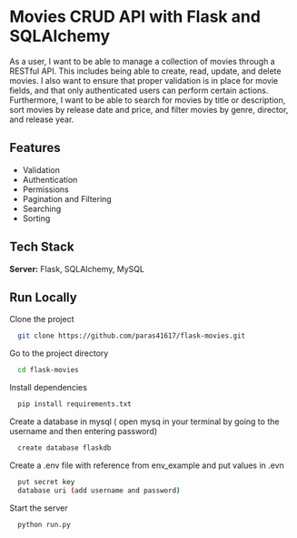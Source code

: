 
# Movies CRUD API with Flask and SQLAlchemy

As a user, I want to be able to manage a collection of movies through a RESTful API. This
includes being able to create, read, update, and delete movies. I also want to ensure that
proper validation is in place for movie fields, and that only authenticated users can perform
certain actions. Furthermore, I want to be able to search for movies by title or description,
sort movies by release date and price, and filter movies by genre, director, and release year.

## Features

- Validation
- Authentication
- Permissions
- Pagination and Filtering
- Searching
- Sorting

## Tech Stack

**Server:** Flask, SQLAlchemy, MySQL

## Run Locally

Clone the project

```bash
  git clone https://github.com/paras41617/flask-movies.git
```

Go to the project directory

```bash
  cd flask-movies
```

Install dependencies

```bash
  pip install requirements.txt
```

Create a database in mysql ( open mysq in your terminal by going to the username and then entering password)

```bash
  create database flaskdb
```

Create a .env file with reference from env_example and put values in .evn

```bash
  put secret key
  database uri (add username and password)
```

Start the server

```bash
  python run.py
```

